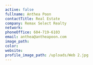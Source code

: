 ```yaml
---
active: false
fullname: Anthea Poon
contactTitle: Real Estate
company: Remax Select Realty
network:
phoneOffice: 604-719-6103
email: anthea@antheapoon.com
image_path:
color:
website:
profile_image_path: /uploads/Web 2.jpg
---
```



